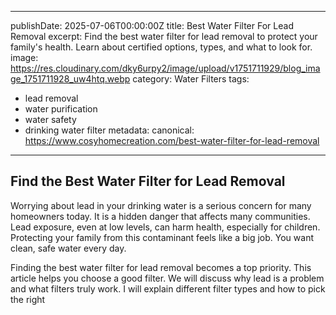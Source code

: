 
---
publishDate: 2025-07-06T00:00:00Z
title: Best Water Filter For Lead Removal
excerpt: Find the best water filter for lead removal to protect your family's health. Learn about certified options, types, and what to look for.
image: https://res.cloudinary.com/dky6urpy2/image/upload/v1751711929/blog_image_1751711928_uw4htq.webp
category: Water Filters
tags:
  - lead removal
  - water purification
  - water safety
  - drinking water filter
metadata:
  canonical: https://www.cosyhomecreation.com/best-water-filter-for-lead-removal
---

## Find the Best Water Filter for Lead Removal

Worrying about lead in your drinking water is a serious concern for many homeowners today. It is a hidden danger that affects many communities. Lead exposure, even at low levels, can harm health, especially for children. Protecting your family from this contaminant feels like a big job. You want clean, safe water every day.

Finding the best water filter for lead removal becomes a top priority. This article helps you choose a good filter. We will discuss why lead is a problem and what filters truly work. I will explain different filter types and how to pick the right